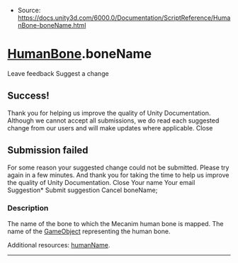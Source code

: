 * Source: https://docs.unity3d.com/6000.0/Documentation/ScriptReference/HumanBone-boneName.html

#  [HumanBone](https://docs.unity3d.com/6000.0/Documentation/ScriptReference/HumanBone.html).boneName
Leave feedback
Suggest a change
## Success!
Thank you for helping us improve the quality of Unity Documentation. Although we cannot accept all submissions, we do read each suggested change from our users and will make updates where applicable.
Close
## Submission failed
For some reason your suggested change could not be submitted. Please <a>try again</a> in a few minutes. And thank you for taking the time to help us improve the quality of Unity Documentation.
Close
Your name Your email Suggestion* Submit suggestion
Cancel
boneName; 
### Description
The name of the bone to which the Mecanim human bone is mapped.
The name of the [GameObject](https://docs.unity3d.com/6000.0/Documentation/ScriptReference/GameObject.html) representing the human bone.  
  
Additional resources: [humanName](https://docs.unity3d.com/6000.0/Documentation/ScriptReference/HumanBone-humanName.html).
* * *
